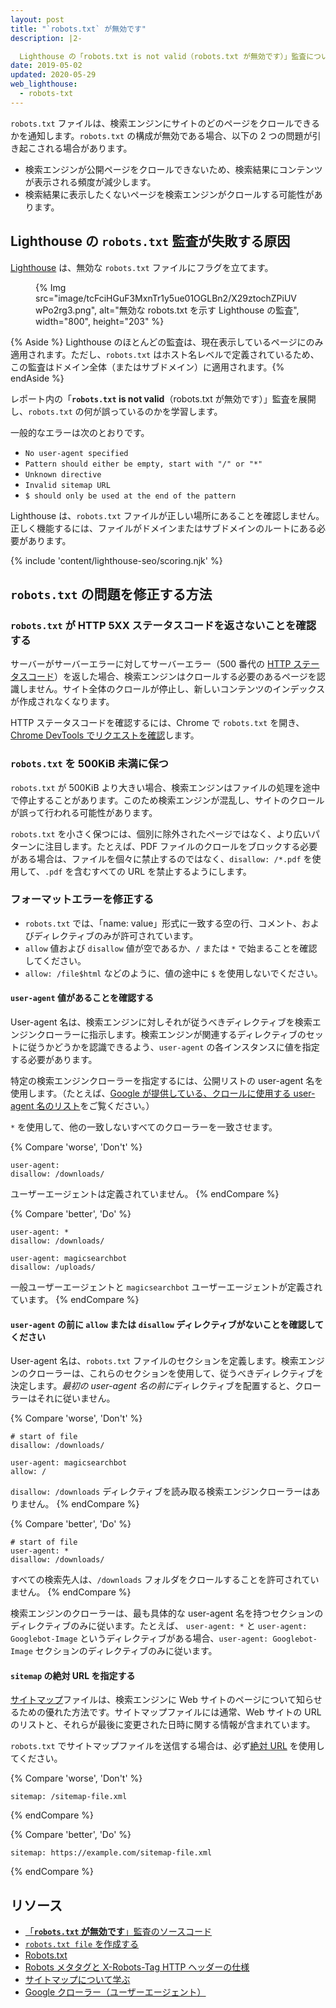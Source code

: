```yaml
---
layout: post
title: "`robots.txt` が無効です"
description: |2-

  Lighthouse の「robots.txt is not valid（robots.txt が無効です）」監査について学びます。
date: 2019-05-02
updated: 2020-05-29
web_lighthouse:
  - robots-txt
---
```


`robots.txt` ファイルは、検索エンジンにサイトのどのページをクロールできるかを通知します。`robots.txt` の構成が無効である場合、以下の 2 つの問題が引き起こされる場合があります。

- 検索エンジンが公開ページをクロールできないため、検索結果にコンテンツが表示される頻度が減少します。
- 検索結果に表示したくないページを検索エンジンがクロールする可能性があります。

## Lighthouse の `robots.txt` 監査が失敗する原因

[Lighthouse](https://developers.google.com/web/tools/lighthouse/) は、無効な `robots.txt` ファイルにフラグを立てます。

<figure>{% Img src="image/tcFciHGuF3MxnTr1y5ue01OGLBn2/X29ztochZPiUVwPo2rg3.png", alt="無効な robots.txt を示す Lighthouse の監査", width="800", height="203" %}</figure>

{% Aside %} Lighthouse のほとんどの監査は、現在表示しているページにのみ適用されます。ただし、`robots.txt` はホスト名レベルで定義されているため、この監査はドメイン全体（またはサブドメイン）に適用されます。{% endAside %}

レポート内の「**`robots.txt` is not valid**（robots.txt が無効です）」監査を展開し、`robots.txt` の何が誤っているのかを学習します。

一般的なエラーは次のとおりです。

- `No user-agent specified`
- `Pattern should either be empty, start with "/" or "*"`
- `Unknown directive`
- `Invalid sitemap URL`
- `$ should only be used at the end of the pattern`

Lighthouse は、`robots.txt` ファイルが正しい場所にあることを確認しません。正しく機能するには、ファイルがドメインまたはサブドメインのルートにある必要があります。

{% include 'content/lighthouse-seo/scoring.njk' %}

## `robots.txt` の問題を修正する方法

### `robots.txt` が HTTP 5XX ステータスコードを返さないことを確認する

サーバーがサーバーエラーに対してサーバーエラー（500 番代の [HTTP ステータスコード](/http-status-code)）を返した場合、検索エンジンはクロールする必要のあるページを認識しません。サイト全体のクロールが停止し、新しいコンテンツのインデックスが作成されなくなります。

HTTP ステータスコードを確認するには、Chrome で `robots.txt` を開き、[Chrome DevTools でリクエストを確認](https://developer.chrome.com/docs/devtools/network/reference/#analyze)します。

### `robots.txt` を 500KiB 未満に保つ

`robots.txt` が 500KiB より大きい場合、検索エンジンはファイルの処理を途中で停止することがあります。このため検索エンジンが混乱し、サイトのクロールが誤って行われる可能性があります。

`robots.txt` を小さく保つには、個別に除外されたページではなく、より広いパターンに注目します。たとえば、PDF ファイルのクロールをブロックする必要がある場合は、ファイルを個々に禁止するのではなく、`disallow: /*.pdf` を使用して、`.pdf` を含むすべての URL を禁止するようにします。

### フォーマットエラーを修正する

- `robots.txt` では、「name: value」形式に一致する空の行、コメント、およびディレクティブのみが許可されています。
- `allow` 値および `disallow` 値が空であるか、`/` または `*` で始まることを確認してください。
- `allow: /file$html` などのように、値の途中に `$` を使用しないでください。

#### `user-agent` 値があることを確認する

User-agent 名は、検索エンジンに対しそれが従うべきディレクティブを検索エンジンクローラーに指示します。検索エンジンが関連するディレクティブのセットに従うかどうかを認識できるよう、`user-agent` の各インスタンスに値を指定する必要があります。

特定の検索エンジンクローラーを指定するには、公開リストの user-agent 名を使用します。（たとえば、[Google が提供している、クロールに使用する user-agent 名のリスト](https://support.google.com/webmasters/answer/1061943)をご覧ください。）

`*` を使用して、他の一致しないすべてのクローラーを一致させます。

{% Compare 'worse', 'Don\'t' %}

```text
user-agent:
disallow: /downloads/
```

ユーザーエージェントは定義されていません。 {% endCompare %}

{% Compare 'better', 'Do' %}

```text
user-agent: *
disallow: /downloads/

user-agent: magicsearchbot
disallow: /uploads/
```

一般ユーザーエージェントと `magicsearchbot` ユーザーエージェントが定義されています。 {% endCompare %}

#### `user-agent` の前に `allow` または `disallow` ディレクティブがないことを確認してください

User-agent 名は、`robots.txt` ファイルのセクションを定義します。検索エンジンのクローラーは、これらのセクションを使用して、従うべきディレクティブを決定します。*最初の user-agent 名の前に*ディレクティブを配置すると、クローラーはそれに従いません。

{% Compare 'worse', 'Don\'t' %}

```text
# start of file
disallow: /downloads/

user-agent: magicsearchbot
allow: /
```

`disallow: /downloads` ディレクティブを読み取る検索エンジンクローラーはありません。 {% endCompare %}

{% Compare 'better', 'Do' %}

```text
# start of file
user-agent: *
disallow: /downloads/
```

すべての検索先人は、`/downloads` フォルダをクロールすることを許可されていません。 {% endCompare %}

検索エンジンのクローラーは、最も具体的な user-agent 名を持つセクションのディレクティブのみに従います。たとえば、 `user-agent: *` と `user-agent: Googlebot-Image` というディレクティブがある場合、`user-agent: Googlebot-Image` セクションのディレクティブのみに従います。

#### `sitemap` の絶対 URL を指定する

[サイトマップ](https://support.google.com/webmasters/answer/156184)ファイルは、検索エンジンに Web サイトのページについて知らせるための優れた方法です。サイトマップファイルには通常、Web サイトの URL のリストと、それらが最後に変更された日時に関する情報が含まれています。

`robots.txt` でサイトマップファイルを送信する場合は、必ず[絶対 URL](https://tools.ietf.org/html/rfc3986#page-27) を使用してください。

{% Compare 'worse', 'Don\'t' %}

```text
sitemap: /sitemap-file.xml
```

{% endCompare %}

{% Compare 'better', 'Do' %}

```text
sitemap: https://example.com/sitemap-file.xml
```

{% endCompare %}

## リソース

- [「**`robots.txt` が無効です**」監査のソースコード](https://github.com/GoogleChrome/lighthouse/blob/master/lighthouse-core/audits/seo/robots-txt.js)
- [`robots.txt file` を作成する](https://support.google.com/webmasters/answer/6062596)
- [Robots.txt](https://moz.com/learn/seo/robotstxt)
- [Robots メタタグと X-Robots-Tag HTTP ヘッダーの仕様](https://developers.google.com/search/reference/robots_meta_tag)
- [サイトマップについて学ぶ](https://support.google.com/webmasters/answer/156184)
- [Google クローラー（ユーザーエージェント）](https://support.google.com/webmasters/answer/1061943)
